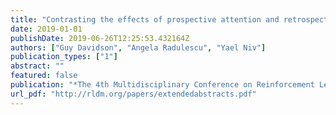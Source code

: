 ```yaml
---
title: "Contrasting the effects of prospective attention and retrospective decay in representation learning"
date: 2019-01-01
publishDate: 2019-06-26T12:25:53.432164Z
authors: ["Guy Davidson", "Angela Radulescu", "Yael Niv"]
publication_types: ["1"]
abstract: ""
featured: false
publication: "*The 4th Multidisciplinary Conference on Reinforcement Learning and Decision Making*"
url_pdf: "http://rldm.org/papers/extendedabstracts.pdf"
---
```


